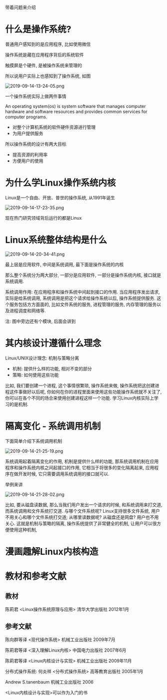 
带着问题来介绍

# 什么是操作系统?

普通用户感知到的是应用程序, 比如使用微信

操作系统是藏在应用程序背后的系统软件

触摸屏是个硬件, 是被操作系统来管理的

所以说用户实际上也感知到了操作系统, 如图

![2019-09-14-13-24-05.png](./images/2019-09-14-13-24-05.png)

一个操作系统实际上做两件事情

An operating system(os) is system software that manages computer hardware and software resources and provides common services for computer programs.

* 对整个计算机系统的软件硬件资源进行管理
* 为用户提供服务

所以操作系统的设计有两大目标

* 提高资源的利用率
* 方便用户的使用

# 为什么学Linux操作系统内核

Linux是一个自由、开放、普世的操作系统, 从1991年诞生

![2019-09-14-17-23-35.png](./images/2019-09-14-17-23-35.png)

现在热门研究领域背后运行的都是Linux

# Linux系统整体结构是什么

![2019-09-14-20-34-41.png](./images/2019-09-14-20-34-41.png)

最上层是应用软件, 中间是系统调用, 最下面是操作系统的内核

那么整个系统分为两大部分, 一部分是应用软件, 一部分是操作系统内核, 接口就是系统调用.

系统调用作用: 在应用程序和操作系统中间起到接口的作用. 当应用程序发出请求, 实际是给系统调用, 系统调用是把这个请求给操作系统以后, 操作系统提供服务. 这个服务包括方方面面的, 比如文件系统的服务, 进程管理的服务, 内存管理的服务以及进程调度和网络等.

注: 图中旁边还有个模块, 后面会讲到

# 其内核设计遵循什么理念

Linux/UNIX设计理念: 机制与策略分离

* 机制: 提供什么样的功能, 相对不变的部分
* 策略: 如何使用这些功能

比如, 我们要创建一个进程, 这个事情很繁琐, 操作系统来做, 操作系统把这创建进程这件事做好以后呢, 你如何在你的进程里面来使用这些功能操作系统就不关注了, 你可以在各个不同的场合来使用创建进程这样一个功能. 学习Linux内核实际上学习的是机制.

# 隔离变化 - 系统调用机制

下面简单介绍下系统调用机制

![2019-09-14-21-25-19.png](./images/2019-09-14-21-25-19.png)

系统调用起着隔离变化的作用, 机制是提供什么样的功能, 那系统调用机制在应用程序和操作系统内核之间起接口的作用, 它相当于将很多的变化隔离起来, 应用程序在做开发时候, 它只需要调用系统调用的接口就可以.

举例来讲

![2019-09-14-21-28-02.png](./images/2019-09-14-21-28-02.png)

比如, 要从磁盘读数据, 那么当我们用户发出一个请求的时候, 和系统调用来打交道, 而系统调用和文件系统打交道. 与哪个文件系统呢? Linux支持很多文件系统, 用户不用关心和哪个文件系统打交道; 从哪里读数据呢? 从磁盘还是网盘? 用户也不用关心. 这就是机制与策略的隔离, 操作系统提供了非常健全的机制, 让用户可以很方便使用这种机制, 

# 漫画趣解Linux内核构造



# 教材和参考文献

## 教材

陈莉君 <Linux操作系统原理与应用> 清华大学出版社 2012年1月

## 参考文献

陈向群等译 <现代操作系统> 机械工业出版社 2009年7月

陈莉君等译 <深入理解Linux内核> 中国电力出版社 2007年6月

陈莉君等译 <Linux内核设计与实现> 机械工业出版社 2009年11月

分布式操作系统: 何炎祥 <分布式操作系统> 高等教育出版社 2005年1月

Andrew S.tanenbaum <DIstributed Operating Systems> 机械工业出版社 2006

<Linux内核设计与实现>可以作为入门的书